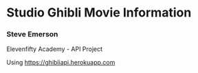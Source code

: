 # Studio Ghibli Movie Information


### Steve Emerson

Elevenfifty Academy - API Project

Using https://ghibliapi.herokuapp.com